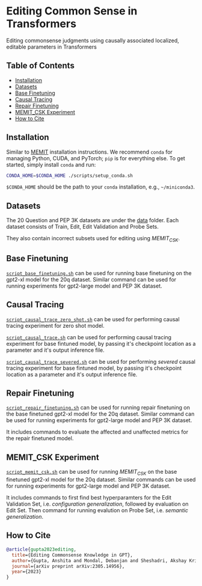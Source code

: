 # Editing Common Sense in Transformers

Editing commonsense judgments using causally associated localized, editable parameters in Transformers

## Table of Contents

- [Installation](#installation)
- [Datasets](#datasets)
- [Base Finetuning](#base-finetuning)
- [Causal Tracing](#causal-tracing)
- [Repair Finetuning](#repair-finetuning)
- [MEMIT_CSK Experiment](#memit_csk-experiment)
- [How to Cite](#how-to-cite)

## Installation

Similar to [MEMIT](https://github.com/kmeng01/memit) installation instructions. 
We recommend `conda` for managing Python, CUDA, and PyTorch; `pip` is for everything else. To get started, simply install `conda` and run:
```bash
CONDA_HOME=$CONDA_HOME ./scripts/setup_conda.sh
```

`$CONDA_HOME` should be the path to your `conda` installation, e.g., `~/miniconda3`.

## Datasets
The 20 Question and PEP 3K datasets are under the [data](data) folder. Each dataset consists of Train, Edit, Edit Validation and Probe Sets. 

They also contain incorrect subsets used for editing using $MEMIT_{CSK}$.

## Base Finetuning

[`script_base_finetuning.sh`](base_finetune_experiments/script_base_finetuning.sh) can be used for running base finetuning on the gpt2-xl model for the 20q dataset. Similar command can be used for running experiments for gpt2-large model and PEP 3K dataset.

## Causal Tracing

[`script_causal_trace_zero_shot.sh`](causal_tracing_experiment/script_causal_trace_zero_shot.sh) can be used for performing causal tracing experiment for zero shot model.

[`script_causal_trace.sh`](causal_tracing_experiment/script_causal_trace.sh) can be used for performing causal tracing experiment for base fintuned model, by passing it's checkpoint location as a parameter and it's output inference file.

[`script_causal_trace_severed.sh`](causal_tracing_experiment/script_causal_trace_severed.sh) can be used for performing *severed* causal tracing experiment for base fintuned model, by passing it's checkpoint location as a parameter and it's output inference file.

## Repair Finetuning

[`script_repair_finetuning.sh`](repair_finetune_experiments/script_repair_finetuning.sh) can be used for running repair finetuning on the base finetuned gpt2-xl model for the 20q dataset. Similar command can be used for running experiments for gpt2-large model and PEP 3K dataset. 

It includes commands to evaluate the affected and unaffected metrics for the repair finetuned model.

## MEMIT_CSK Experiment

[`script_memit_csk.sh`](script_memit_csk.sh) can be used for running $MEMIT_{CSK}$ on the base finetuned gpt2-xl model for the 20q dataset. Similar commands can be used for running experiments for gpt2-large model and PEP 3K dataset. 

It includes commands to first find best hyperparamters for the Edit Validation Set, i.e. *configuration generalization*, followed by evaluation on Edit Set.
Then command for running evalution on Probe Set, i.e. *semantic generalization*.

## How to Cite

```bibtex
@article{gupta2023editing,
  title={Editing Commonsense Knowledge in GPT},
  author={Gupta, Anshita and Mondal, Debanjan and Sheshadri, Akshay Krishna and Zhao, Wenlong and Li, Xiang Lorraine and Wiegreffe, Sarah and Tandon, Niket},
  journal={arXiv preprint arXiv:2305.14956},
  year={2023}
}
```
